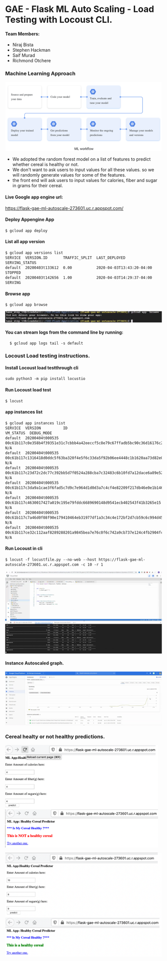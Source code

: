 # GAE - Flask ML Auto Scaling - Load Testing with Locoust CLI.

#### Team Members:
* Niraj Bista
* Stephen Hackman
* Saif Murad
* Richmond Otchere

### Machine Learning Approach 

![7](pictures/6.png)

  * We adopted the random forest model on a list of features to predict whether cereal is healthy or not. 
  * We don't want to ask users to input values for all these values. so we will randomly generate values for some of the  features.
  * the front end will ask users to input values for calories, fiber and sugar in grams for their cereal.

#### Live Google app engine url:
https://flask-gae-ml-autoscale-273601.uc.r.appspot.com/


#### Deploy Appengine App
```
$ gcloud app deploy
```
#### List all app version  
```
$ gcloud app versions list
SERVICE  VERSION.ID       TRAFFIC_SPLIT  LAST_DEPLOYED              SERVING_STATUS
default  20200403t133612  0.00           2020-04-03T13:43:20-04:00  STOPPED
default  20200403t142656  1.00           2020-04-03T14:29:37-04:00  SERVING
```
#### Browse app
```
$ gcloud app browse
```

![3](pictures/3.png)

#### You can stream logs from the command line by running:
```
  $ gcloud app logs tail -s default  

```


### Locoust Load testing instructions.

#### Install Locoust load testthrough cli

```
sudo python3 -m pip install locustio
```
#### Run Locoust load test
```
$ locust
```

#### app instances list

```
$ gcloud app instances list
SERVICE  VERSION          ID                                                                        VM_STATUS  DEBUG_MODE
default  20200404t000535  00c61b117c0e358b4f39351e31c7cbbb4a42eeccf5c8e79c67ffadb5bc90c36d16176c28  N/A
default  20200404t000535  00c61b117c1316418d0ddc5f63ba320f4e5f6c33da5f92b06ee4448c1b1620aa73d82e0c  N/A
default  20200404t000535  00c61b117c23d72c2dc77c392bb5d7f0524a288cba7c32483c6b10fd7a12dace6a89e525  N/A
default  20200404t000535  00c61b117c3da9a1cae3f6fad5c7d9c7e964d1d0d3a7c4cf4e82209f217db46e0e1b1466  N/A
default  20200404t000535  00c61b117c4630017427a019c195e79fddc6689690148d9541ecb402543f41b3265e15    N/A
default  20200404t000535  00c61b117c7a46d0f08f90e179410464eb31977df1a3c34c4e172bf2d7cb59c6c994d458  N/A
default  20200404t000535  00c61b117ce32c112aaf8289288201a9845bea7e76c0f6c742a9cb737e124c4fb2904fc1  N/A

```

#### Run Locoust in cli
```
$ locust -f locustfile.py --no-web --host https://flask-gae-ml-autoscale-273601.uc.r.appspot.com -c 10 -r 1
```

![2](pictures/2.png)

#### Instance Autoscaled graph.  

![1](pictures/1.png)


### Cereal healty or not healthy predictions.

![4](pictures/4.png)

![5](pictures/5.png)



